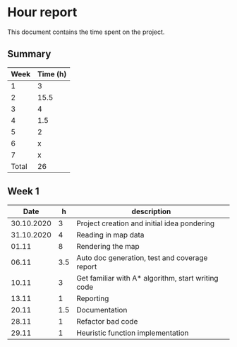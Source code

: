 # Hour report

This document contains the time spent on the project.

## Summary

| Week  | Time (h) |
| ----- | -------- |
| 1     | 3        |
| 2     | 15.5     |
| 3     | 4        |
| 4     | 1.5      |
| 5     | 2        |
| 6     | x        |
| 7     | x        |
| Total | 26       |

## Week 1

| Date       | h   | description                                         |
| ---------- | --- | --------------------------------------------------- |
| 30.10.2020 | 3   | Project creation and initial idea pondering         |
| 31.10.2020 | 4   | Reading in map data                                 |
| 01.11      | 8   | Rendering the map                                   |
| 06.11      | 3.5 | Auto doc generation, test and coverage report       |
| 10.11      | 3   | Get familiar with A\* algorithm, start writing code |
| 13.11      | 1   | Reporting                                           |
| 20.11      | 1.5 | Documentation                                       |
| 28.11      | 1   | Refactor bad code                                   |
| 29.11      | 1   | Heuristic function implementation                   |
